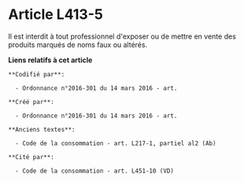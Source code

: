# Article L413-5

Il est interdit à tout professionnel d'exposer ou de mettre en vente des produits marqués de noms faux ou altérés.

**Liens relatifs à cet article**

	**Codifié par**:

	  - Ordonnance n°2016-301 du 14 mars 2016 - art.

	**Créé par**:

	  - Ordonnance n°2016-301 du 14 mars 2016 - art.

	**Anciens textes**:

	  - Code de la consommation - art. L217-1, partiel al2 (Ab)

	**Cité par**:

	  - Code de la consommation - art. L451-10 (VD)
